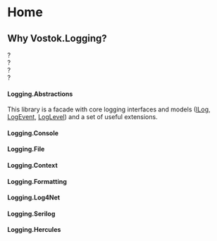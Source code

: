 # Home

## Why Vostok.Logging?

?  
?  
?  
?

#### Logging.Abstractions

 This library is a facade with core logging interfaces and models \([ILog](untitled.md#ilog), [LogEvent](untitled.md#logevent), [LogLevel](untitled.md#loglevel)\) and a set of useful extensions.

#### Logging.Console

#### Logging.File

#### Logging.Context

#### Logging.Formatting

#### Logging.Log4Net

#### Logging.Serilog



#### Logging.Hercules






